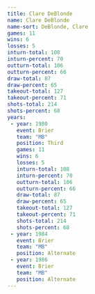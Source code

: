 ```yaml
---
title: Clare DeBlonde
name: Clare DeBlonde
name-sort: DeBlonde, Clare
games: 11
wins: 6
losses: 5
inturn-total: 108
inturn-percent: 70
outturn-total: 106
outturn-percent: 66
draw-total: 87
draw-percent: 65
takeout-total: 127
takeout-percent: 71
shots-total: 214
shots-percent: 68
years:
 - year: 1980
   event: Brier
   team: "MB"
   position: Third
   games: 11
   wins: 6
   losses: 5
   inturn-total: 108
   inturn-percent: 70
   outturn-total: 106
   outturn-percent: 66
   draw-total: 87
   draw-percent: 65
   takeout-total: 127
   takeout-percent: 71
   shots-total: 214
   shots-percent: 68
 - year: 1984
   event: Brier
   team: "MB"
   position: Alternate
 - year: 1986
   event: Brier
   team: "MB"
   position: Alternate
---
```

